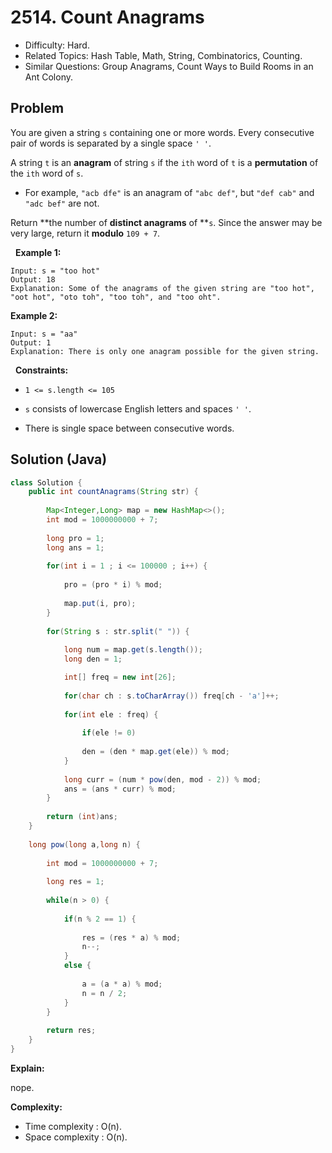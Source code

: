 # 2514. Count Anagrams

- Difficulty: Hard.
- Related Topics: Hash Table, Math, String, Combinatorics, Counting.
- Similar Questions: Group Anagrams, Count Ways to Build Rooms in an Ant Colony.

## Problem

You are given a string ```s``` containing one or more words. Every consecutive pair of words is separated by a single space ```' '```.

A string ```t``` is an **anagram** of string ```s``` if the ```ith``` word of ```t``` is a **permutation** of the ```ith``` word of ```s```.


	
- For example, ```"acb dfe"``` is an anagram of ```"abc def"```, but ```"def cab"``` and ```"adc bef"``` are not.


Return **the number of **distinct anagrams** of **```s```. Since the answer may be very large, return it **modulo** ```109 + 7```.

 
**Example 1:**

```
Input: s = "too hot"
Output: 18
Explanation: Some of the anagrams of the given string are "too hot", "oot hot", "oto toh", "too toh", and "too oht".
```

**Example 2:**

```
Input: s = "aa"
Output: 1
Explanation: There is only one anagram possible for the given string.
```

 
**Constraints:**


	
- ```1 <= s.length <= 105```
	
- ```s``` consists of lowercase English letters and spaces ```' '```.
	
- There is single space between consecutive words.



## Solution (Java)

```java
class Solution {
    public int countAnagrams(String str) {
        
        Map<Integer,Long> map = new HashMap<>();
        int mod = 1000000000 + 7;
        
        long pro = 1;
        long ans = 1;
        
        for(int i = 1 ; i <= 100000 ; i++) {
            
            pro = (pro * i) % mod;
            
            map.put(i, pro);
        }
        
        for(String s : str.split(" ")) {
            
            long num = map.get(s.length());
            long den = 1;

            int[] freq = new int[26];
            
            for(char ch : s.toCharArray()) freq[ch - 'a']++;
            
            for(int ele : freq) {
                
                if(ele != 0)
                
                den = (den * map.get(ele)) % mod;
            }   
            
            long curr = (num * pow(den, mod - 2)) % mod;
            ans = (ans * curr) % mod;
        }
        
        return (int)ans;
    }
    
    long pow(long a,long n) {
        
        int mod = 1000000000 + 7;
        
        long res = 1;
        
        while(n > 0) {
            
            if(n % 2 == 1) {
                
                res = (res * a) % mod;
                n--;
            }
            else {
                
                a = (a * a) % mod;
                n = n / 2;
            }
        }
        
        return res;
    }
}
```

**Explain:**

nope.

**Complexity:**

* Time complexity : O(n).
* Space complexity : O(n).
